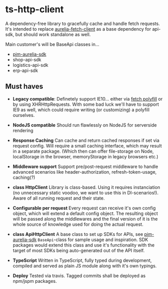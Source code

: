 # ts-http-client

A dependency-free library to gracefully cache and handle fetch requests. It's intended to replace [aurelia-fetch-client](https://github.com/aurelia/fetch-client) as a base dependency for api-sdk, but should work standalone as well.

Main customer's will be BaseApi classes in...
- [pim-aurelia-sdk](https://github.com/crazyfactory/pim-aurelia-sdk/)
- shop-api-sdk
- logistics-api-sdk
- erp-api-sdk

## Must haves
- **Legacy compatible**: Definetely support IE10... either via [fetch polyfill](https://github.com/github/fetch/) or by using XHRHttpRequests. With some bad luck we'll have to support IE9 as well, which could require writing (or customizing) a polyfill ourselves.

- **NodeJS compatible** Should run flawlessly on NodeJS for serverside rendering
  
- **Response Caching** Can cache and return cached responses if set via request config. Will require a small caching interface, which may result in a separate package. (Which then can offer file-storage on Node, localStorage in the browser, memoryStorage in legacy browsers etc.)

- **Middleware support** Support pre/post-request middleware to handle advanced scenarios like header-authorization, refresh-token-usage, caching(?)

- **class HttpClient** Library is class-based. Using it requires instanciation (no unnecessary static voodoo, we want to use this in DI-scenarios!). Aware of all running request and their state. 

- **Configurable per request** Every request can receive it's own config object, which will extend a default config object. The resulting object will be passed along the middlewares and the final version of it is the whole source of knowledge used for doing the actual request.

- **class ApiHttpClient** A base class to set up SDKs for APIs, see [pim-aurelia-sdk](https://github.com/crazyfactory/pim-aurelia-sdk/) ```BaseApi```-class for sample usage and inspiration. SDK packages would extend this class and use it's functionality with the target of most SDKs being auto-generated out of the API itself.

- **TypeScript** Written in TypeScript, fully typed during development, compiled and served as plain JS module along with it's own typings.

- **Deploy** Tested via travis. Tagged commits shall be deployed as npm/jspm packages. 
  
